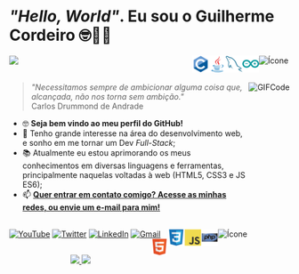# *"Hello, World"*. Eu sou o Guilherme Cordeiro 🤓👋🏽

<span>
    <img align="left" src="https://user-images.githubusercontent.com/83349463/151700945-528d4eca-a84f-4159-9d17-975eaadbdefc.gif"/>
    <a href="#"><img align="right" alt="Ícone do PHP" width="55em" height="20em" src="https://user-images.githubusercontent.com/83349463/151667763-eed1f9e2-ff23-462e-be41-a6046ad8434a.png"/></a>
    <img align="right" alt="Ícone do Arduino" width="30em" src="https://github.com/devicons/devicon/blob/master/icons/arduino/arduino-original.svg"/>
    <img align="right" alt="Ícone do MySQL" width="30em" src="https://github.com/devicons/devicon/blob/master/icons/mysql/mysql-original.svg"/>
    <img align="right" alt="Ícone do Java" width="30em" src="https://github.com/devicons/devicon/blob/master/icons/java/java-original.svg"/>
    <img align="right" alt="Ícone do C" width="30em" src="https://github.com/devicons/devicon/blob/master/icons/c/c-original.svg"/><br>
</span>

<br>

<a href="https://giphy.com/gifs/Giflytics-MT5UUV1d4CXE2A37Dg"><img align="right" height="320em" alt="GIFCode" src="https://user-images.githubusercontent.com/83349463/151668935-a7928576-7b30-41ae-ab3c-255304350ce0.gif"></a>

> *"Necessitamos sempre de ambicionar alguma coisa que, alcançada, não nos torna sem ambição."* <br>
> Carlos Drummond de Andrade
<ul>
    <li>🤓 <strong>Seja bem vindo ao meu perfil do GitHub!</strong>
    <li>🧠 Tenho grande interesse na área do desenvolvimento web, e sonho em me tornar um Dev <em>Full-Stack</em>;
    <li>📚 Atualmente eu estou aprimorando os meus conhecimentos em diversas linguagens e ferramentas, principalmente naquelas voltadas à web (HTML5, CSS3 e JS ES6);
    <li>📫 <ins><strong>Quer entrar em contato comigo? Acesse as minhas redes, ou envie um e-mail para mim!</strong></ins>
</ul>
<br>
<span>
    <a href="https://bit.ly/3cq6T9K" target="_blank" rel="external"><img src="https://bit.ly/3w5kACN" alt="YouTube"></a>
    <a href="https://bit.ly/3uhrXFA" target="_blank" rel="external"><img src="https://bit.ly/2TVzs8Z" alt="Twitter"></a>
    <a href="https://bit.ly/3vkdnyw" target="_blank" rel="external"><img src="https://bit.ly/2SbOR4x" alt="LinkedIn"></a>
    <a href="mailto: guisg.cordeiro@gmail.com" target="_blank" rel="external"><img src="https://bit.ly/3v5jN3I" alt="Gmail"></a>
</span>

<span>
    <a href="#"><img align="right" alt="Ícone do PHP" width="55em" height="20em" src="https://user-images.githubusercontent.com/83349463/151667763-eed1f9e2-ff23-462e-be41-a6046ad8434a.png"/></a>
    <img align="right" alt="Ícone do PHP" width="30em"src="https://github.com/devicons/devicon/blob/master/icons/php/php-original.svg"/>
    <img align="right" alt="Ícone do JavaScript" width="30px" src="https://github.com/devicons/devicon/blob/master/icons/javascript/javascript-original.svg"/>
    <img align="right" alt="Ícone das CSS" width="30em" src="https://github.com/devicons/devicon/blob/master/icons/css3/css3-original.svg"/>
    <img align="right" alt="Ícone da HTML" width="30em" src="https://github.com/devicons/devicon/blob/master/icons/html5/html5-original.svg"/>
</span>

##

<div align="center">
    <a href="https://github.com/gui-cordeiro">
        <img height="180em" src="https://github-readme-stats.vercel.app/api?username=gui-cordeiro&theme=gotham&include_all_commits=true&show_icons=true&locale=pt-br">
        <img height="180em" src="https://github-readme-stats.vercel.app/api/top-langs/?username=gui-cordeiro&theme=gotham&layout=compact&locale=pt-br&langs_count=7">
    </a>
</div>
